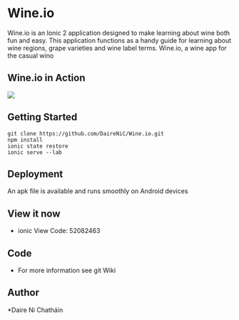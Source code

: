 # Wine.io

Wine.io is an Ionic 2 application designed to make learning about wine both fun and easy. This application functions as a handy guide for learning about wine regions, grape varieties and wine label terms. Wine.io, a wine app for the casual wino

## Wine.io in Action
![](https://giphy.com/gifs/l2QE3A3DGrs7r9MWI)

## Getting Started

```
git clone https://github.com/DaireNiC/Wine.io.git
npm install 
ionic state restore
ionic serve --lab
```

## Deployment

An apk file is available and runs smoothly on Android devices


## View it now

* ionic View Code: 52082463

## Code

* For more information see git Wiki



## Author
*Daire Ni Chatháin


